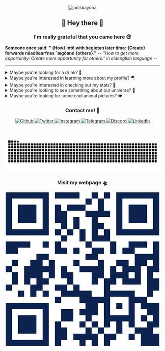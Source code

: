 <p align="center">

  <img src="https://socialify.git.ci/nclsbayona/nclsbayona/image?description=1&descriptionEditable=Come%20check%20my%20profile!&font=Bitter&pattern=Signal&theme=Dark" alt="nclsbayona" width="640" height="320" />

</p>

<h2 align="center">👋 Hey there 👋</h2>

<h3 align="center">I'm really grateful that you came here 😎</h3>

<!--p  align="center">
<img src="logo.png" alt="Logo" width="480">
</p-->



<p align="center">

  <strong align="center">Someone once said: &quot; {How} intô with begietan later tîma: {Create} forwards nêadðearfnes ¯ægðand {others}.&quot;</strong>
  <i>-- &quot;How to get more opportunity: Create more opportunity for others.&quot; in oldenglish language --</i>

</p>

----

<details>
<summary>Maybe you're looking for a drink? 🍹</summary>
<br />
<h4 align="center">Cosmopolitan Martini</h4>
<p align="center">

<img src="https://www.thecocktaildb.com/images/media/drink/upxxpq1439907580.jpg" alt="Drink image" />

</p>
 
<h5 align="center">Alcoholic - Cocktail</h5>

<h5 align="center">Neccesary ingredients</h5>
<table align="center">
<tr>
<td>
<table frame="box" rules="cols">
    <thead>
        <tr>
            <th style="padding-left: 1em; padding-right: 1em; text-align: center">Ingredient</th>
            <th style="padding-left: 1em; padding-right: 1em; text-align: center">Measure</th>
        </tr>
    </thead>
    <tbody>
        <tr>
            <td style="padding-left: 1em; padding-right: 1em; text-align: center; vertical-align: top">Cointreau</td>
            <td style="padding-left: 1em; padding-right: 1em; text-align: center; vertical-align: top">1/2 oz </td>
        </tr>
        <tr>
            <td style="padding-left: 1em; padding-right: 1em; text-align: center; vertical-align: top">Vodka</td>
            <td style="padding-left: 1em; padding-right: 1em; text-align: center; vertical-align: top">1 oz </td>
        </tr>
        <tr>
            <td style="padding-left: 1em; padding-right: 1em; text-align: center; vertical-align: top">Lime</td>
            <td style="padding-left: 1em; padding-right: 1em; text-align: center; vertical-align: top">Juice of 1/2 </td>
        </tr>
        <tr>
            <td style="padding-left: 1em; padding-right: 1em; text-align: center; vertical-align: top">Cranberry juice</td>
            <td style="padding-left: 1em; padding-right: 1em; text-align: center; vertical-align: top">1 splash </td>
        </tr>
    </tbody>
</table>
</td>
</tr>
</table>



<p align="center">
Pour all ingredients in mixing glass half filled with ice, shake and strain into chilled Martini glass.
</p>

----

</details>

<details>
<summary>Maybe you're interested in learning more about my profile? 🪂</summary>
<br />
<h5 align="center">👀 Visitor count</h5>
<p align="center">

<img src="https://profile-counter.glitch.me/nclsbayona/count.svg"/>

</p>
<p align="center">

<img src="https://img.shields.io/github/followers/nclsbayona?color=003153&logo=github&style=for-the-badge"/>
<img src="https://img.shields.io/github/last-commit/nclsbayona/nclsbayona?color=003153&logo=github&style=for-the-badge&label=Latest%20Profile%20Commit">

</p>
<p align="center">

<img src="https://github-profile-trophy.vercel.app/?username=nclsbayona&theme=dracula&no-frame=false&margin-w=5&margin-h=5&no-bg=true&column=4">

</p>

----

</details>
<details>
<summary>Maybe you're interested in checking out my stats? 🐣</summary>
<br />
<h4 align="center">General GitHub Stats 🌀</h4>

<p align="center">

<!--h5>😃 General Overview</h5-->
<img src="https://github-readme-stats.vercel.app/api?username=nclsbayona&show_icons=true&count_private=true&include_all_commits=true&locale=en&theme=tokyonight" width="260">

<!--h5>Life-Time Stats Overview 😃</h5-->
<img src="https://github-readme-streak-stats.herokuapp.com/?user=nclsbayona&theme=algolia" width="260">

</p>

<br />

<h4 align="center">🤖 Programming Languages Stats</h4>

<p align="center">

<!--h5>Most Used Languages Stats 💾</h5-->
<img src="https://github-readme-stats.vercel.app/api/top-langs/?username=nclsbayona&show_icons=true&locale=en&langs_count=5&theme=tokyonight">

</p>

<br />

<h4 align="center">⌚General Weekly-Stats</h4>
<table align="center">
<tr>
<td>
<table frame="box" rules="cols">
    <thead>
        <tr>
            <th style="padding-left: 1em; padding-right: 1em; text-align: center">Language name</th>
            <th style="padding-left: 1em; padding-right: 1em; text-align: center">Time spent</th>
        </tr>
    </thead>
    <tbody>
        <tr>
            <td style="padding-left: 1em; padding-right: 1em; text-align: center; vertical-align: top">XML</td>
            <td style="padding-left: 1em; padding-right: 1em; text-align: center; vertical-align: top">0 hours and 55 minutes</td>
        </tr>
        <tr>
            <td style="padding-left: 1em; padding-right: 1em; text-align: center; vertical-align: top">Java</td>
            <td style="padding-left: 1em; padding-right: 1em; text-align: center; vertical-align: top">0 hours and 37 minutes</td>
        </tr>
        <tr>
            <td style="padding-left: 1em; padding-right: 1em; text-align: center; vertical-align: top">YAML</td>
            <td style="padding-left: 1em; padding-right: 1em; text-align: center; vertical-align: top">0 hours and 8 minutes</td>
        </tr>
        <tr>
            <td style="padding-left: 1em; padding-right: 1em; text-align: center; vertical-align: top">Other</td>
            <td style="padding-left: 1em; padding-right: 1em; text-align: center; vertical-align: top">0 hours and 6 minutes</td>
        </tr>
        <tr>
            <td style="padding-left: 1em; padding-right: 1em; text-align: center; vertical-align: top">Markdown</td>
            <td style="padding-left: 1em; padding-right: 1em; text-align: center; vertical-align: top">0 hours and 5 minutes</td>
        </tr>
        <tr>
            <td style="padding-left: 1em; padding-right: 1em; text-align: center; vertical-align: top">Java Properties</td>
            <td style="padding-left: 1em; padding-right: 1em; text-align: center; vertical-align: top">0 hours and 0 minutes</td>
        </tr>
        <tr>
            <td style="padding-left: 1em; padding-right: 1em; text-align: center; vertical-align: top">Batchfile</td>
            <td style="padding-left: 1em; padding-right: 1em; text-align: center; vertical-align: top">0 hours and 0 minutes</td>
        </tr>
    </tbody>
</table>
</td>
<td>
<table frame="box" rules="cols">
    <thead>
        <tr>
            <th style="padding-left: 1em; padding-right: 1em; text-align: center">OS name</th>
            <th style="padding-left: 1em; padding-right: 1em; text-align: center">Time spent</th>
        </tr>
    </thead>
    <tbody>
        <tr>
            <td style="padding-left: 1em; padding-right: 1em; text-align: center; vertical-align: top">Windows</td>
            <td style="padding-left: 1em; padding-right: 1em; text-align: center; vertical-align: top">1 hours and 54 minutes</td>
        </tr>
    </tbody>
</table>
</td>
</tr>
</table>

----
</details>

<details>
<summary>Maybe you're looking to see something about our universe? 🔭</summary>

<br />
<h4 align="center">Aurora Borealis - Aurora Borealis by Tobias Bjørkli at Pexels</h4>
<p align="center">

<img src="https://images.pexels.com/photos/1938351/pexels-photo-1938351.jpeg?auto=compress&amp;cs=tinysrgb&amp;w=1260&amp;h=750&amp;dpr=1" alt="Aurora Borealis image" />

</p>
 
<h5 align="center">Picture of a beautiful place on earth</h5>

----

</details>

<details>
<summary>Maybe you're looking for some cool animal pictures? 👁️</summary>

<br />
<table align="center">
<tr>
<td>
<img src="https://images.pexels.com/photos/1661179/pexels-photo-1661179.jpeg?auto=compress&amp;cs=tinysrgb&amp;w=1260&amp;h=750&amp;dpr=1" width="180"/>
</td>
<td>
<img src="https://images.pexels.com/photos/17811/pexels-photo.jpg?auto=compress&amp;cs=tinysrgb&amp;w=1260&amp;h=750&amp;dpr=1" width="180"/>
</td>
<td>
<img src="https://images.pexels.com/photos/2295744/pexels-photo-2295744.jpeg?auto=compress&amp;cs=tinysrgb&amp;w=1260&amp;h=750&amp;dpr=1" width="180"/>
</td>
</tr>
<tr>
<td>
<img src="https://images.pexels.com/photos/1851164/pexels-photo-1851164.jpeg?auto=compress&amp;cs=tinysrgb&amp;w=1260&amp;h=750&amp;dpr=1" width="180"/>
</td>
<td>
<img src="https://images.pexels.com/photos/3608263/pexels-photo-3608263.jpeg?auto=compress&amp;cs=tinysrgb&amp;w=1260&amp;h=750&amp;dpr=1" width="180"/>
</td>
<td>
<img src="https://images.pexels.com/photos/1059823/pexels-photo-1059823.jpeg?auto=compress&amp;cs=tinysrgb&amp;w=1260&amp;h=750&amp;dpr=1" width="180"/>
</td>
</tr>
<tr>
<td>
<img src="https://images.pexels.com/photos/106686/pexels-photo-106686.jpeg?auto=compress&amp;cs=tinysrgb&amp;w=1260&amp;h=750&amp;dpr=1" width="180"/>
</td>
<td>
<img src="https://images.pexels.com/photos/4666751/pexels-photo-4666751.jpeg?auto=compress&amp;cs=tinysrgb&amp;w=1260&amp;h=750&amp;dpr=1" width="180"/>
</td>
<td>
<img src="https://images.pexels.com/photos/3396657/pexels-photo-3396657.jpeg?auto=compress&amp;cs=tinysrgb&amp;w=1260&amp;h=750&amp;dpr=1" width="180"/>
</td>
</tr>
<tr>
<td>
<img src="https://images.pexels.com/photos/568022/pexels-photo-568022.jpeg?auto=compress&amp;cs=tinysrgb&amp;w=1260&amp;h=750&amp;dpr=1" width="180"/>
</td>
<td>
<img src="https://images.pexels.com/photos/674318/pexels-photo-674318.jpeg?auto=compress&amp;cs=tinysrgb&amp;w=1260&amp;h=750&amp;dpr=1" width="180"/>
</td>
<td>
<img src="https://images.pexels.com/photos/927497/pexels-photo-927497.jpeg?auto=compress&amp;cs=tinysrgb&amp;w=1260&amp;h=750&amp;dpr=1" width="180"/>
</td>
</tr>
<tr>
<td>
<img src="https://images.pexels.com/photos/3493730/pexels-photo-3493730.jpeg?auto=compress&amp;cs=tinysrgb&amp;w=1260&amp;h=750&amp;dpr=1" width="180"/>
</td>
<td>
<img src="https://images.pexels.com/photos/567540/pexels-photo-567540.jpeg?auto=compress&amp;cs=tinysrgb&amp;w=1260&amp;h=750&amp;dpr=1" width="180"/>
</td>
<td>
<img src="https://images.pexels.com/photos/41315/africa-african-animal-cat-41315.jpeg?auto=compress&amp;cs=tinysrgb&amp;w=1260&amp;h=750&amp;dpr=1" width="180"/>
</td>
</tr>
<tr>
<td>
<img src="https://images.pexels.com/photos/982230/pexels-photo-982230.jpeg?auto=compress&amp;cs=tinysrgb&amp;w=1260&amp;h=750&amp;dpr=1" width="180"/>
</td>
<td>
<img src="https://images.pexels.com/photos/4666747/pexels-photo-4666747.jpeg?auto=compress&amp;cs=tinysrgb&amp;w=1260&amp;h=750&amp;dpr=1" width="180"/>
</td>
<td>
<img src="https://images.pexels.com/photos/2313396/pexels-photo-2313396.jpeg?auto=compress&amp;cs=tinysrgb&amp;w=1260&amp;h=750&amp;dpr=1" width="180"/>
</td>
</tr>
</table>

----

</details>

<h3 align="center">Contact me! 📇</h3>

<p align="center">
<a href="https://github.com/nclsbayona" target="_blank">
 <img alt="Github" src="https://img.shields.io/badge/GitHub-%2312180E.svg?&style=for-the-badge&logo=Github&logoColor=white">
</a>
<a href="https://twitter.com/nclsbayona" target="_blank">
 <img alt="Twitter" src="https://img.shields.io/badge/twitter-%231DA1F2.svg?&style=for-the-badge&logo=twitter&logoColor=white">
</a>
<a href="https://instagram.com/nclsbayona" target="_blank">
 <img alt="Instagram" src="https://img.shields.io/badge/-INSTAGRAM-critical?&style=for-the-badge&logo=instagram&logoColor=white">
</a>
<a href="https://t.me/nclsbayona" target="_blank">
 <img alt="Telegram" src="https://img.shields.io/badge/-TELEGRAM-blue?&style=for-the-badge&logo=telegram&logoColor=white">
</a>
<a href="https://www.discord.com/channels/@nclsbayona#6681" target="_blank">
 <img alt="Discord" src="https://img.shields.io/badge/-DISCORD-darkblue?&style=for-the-badge&logo=discord&logoColor=white">
</a>
<a href="https://www.linkedin.com/in/nclsbayona" target="_blank">
 <img alt="LinkedIn" src="https://img.shields.io/badge/-LINKEDIN-lightblue?&style=for-the-badge&logo=linkedin&logoColor=white">
</a>

</p>

<br />


<p align="center">

<img src="https://raw.githubusercontent.com/nclsbayona/Daily.dev-devcard-books/output/github-contribution-grid-snake-sissa.svg">

</p>

<h3 align="center">Visit my webpage 🛸</h3>

<p align="center">

<a href="https://nclsbayona.github.io" target="_blank">
 <img src="QR.png">
</a>

</p>
